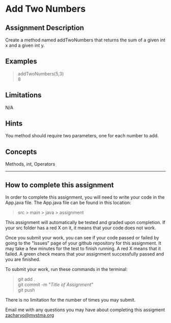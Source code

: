 # **Add Two Numbers**

## **Assignment Description**
Create a method named addTwoNumbers that returns the sum of a given int x and a given int y.

## **Examples**
>addTwoNumbers(5,3)  
8  

## **Limitations**
N/A

## **Hints**
You method should require two parameters, one for each number to add. 

## **Concepts**
Methods, int, Operators

---

## **How to complete this assignment**
In order to complete this assignment, you will need to write your code in the App.java file. The App.java file can be found in this location:  
>src > main > java > assignment  

This assignment will automatically be tested and graded upon completion. If your src folder has a red X on it, it means that your code does not work.  

Once you submit your work, you can see if your code passed or failed by going to the "Issues" page of your github repository for this assignment. It may take a few minutes for the test to finish running. A red X means that it failed. A green check means that your assignment successfully passed and you are finished.

To submit your work, run these commands in the terminal: 
>git add .  
git commit -m "*Title of Assignment*"  
git push  

There is no limitation for the number of times you may submit.

Email me with any questions you may have about completing this assigment  
zacharyo@mystma.org
